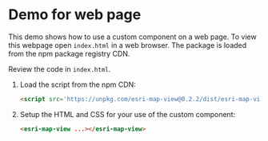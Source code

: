 # Demo for web page

This demo shows how to use a custom component on a web page. To view this webpage open `index.html` in a web browser. The package is loaded from the npm package registry CDN.

Review the code in `index.html`.

1. Load the script from the npm CDN:

   ```html
   <script src='https://unpkg.com/esri-map-view@0.2.2/dist/esri-map-view.js'></script>
   ```

2. Setup the HTML and CSS for your use of the custom component:

   ```html
   <esri-map-view ...></esri-map-view>
   ```
